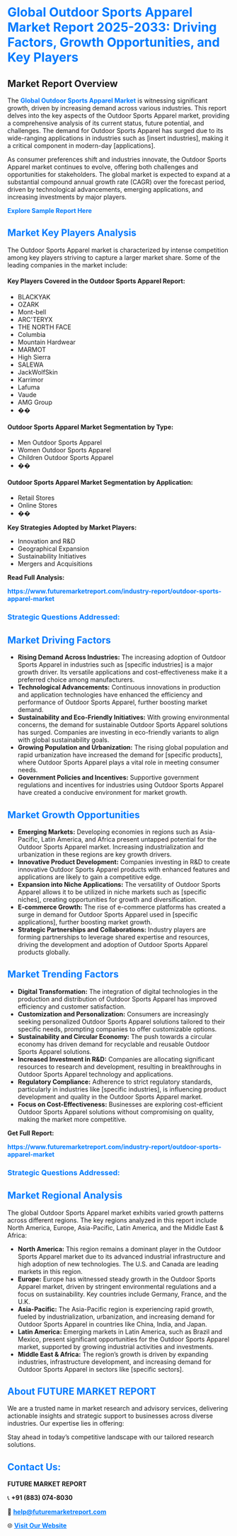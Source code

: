 <h1 style="color: #007BFF;">Global Outdoor Sports Apparel Market Report 2025-2033: Driving Factors, Growth Opportunities, and Key Players</h1>

<section id="overview">
<h2>Market Report Overview</h2>
<p>The <a href="https://www.futuremarketreport.com/industry-report/outdoor-sports-apparel-market" style="color: #007BFF; text-decoration: none;"><strong>Global Outdoor Sports Apparel Market</strong></a> is witnessing significant growth, driven by increasing demand across various industries. This report delves into the key aspects of the Outdoor Sports Apparel market, providing a comprehensive analysis of its current status, future potential, and challenges. The demand for Outdoor Sports Apparel has surged due to its wide-ranging applications in industries such as [insert industries], making it a critical component in modern-day [applications].</p>
<p>As consumer preferences shift and industries innovate, the Outdoor Sports Apparel market continues to evolve, offering both challenges and opportunities for stakeholders. The global market is expected to expand at a substantial compound annual growth rate (CAGR) over the forecast period, driven by technological advancements, emerging applications, and increasing investments by major players.</p>
</section>

<section id="overview">
<p><a href="https://www.futuremarketreport.com/request-sample/reportId=118607" style="color: #007BFF; text-decoration: none;"><strong>Explore Sample Report Here</strong></a></p>
</section>

<section id="key-players">
<h2 style="color: #007BFF;">Market Key Players Analysis</h2>
<p>The Outdoor Sports Apparel market is characterized by intense competition among key players striving to capture a larger market share. Some of the leading companies in the market include:</p>
<h4>Key Players Covered in the Outdoor Sports Apparel Report:</h4>
<ul><li>BLACKYAK</li><li>OZARK</li><li>Mont-bell</li><li>ARC&#039;TERYX</li><li>THE NORTH FACE</li><li>Columbia</li><li>Mountain Hardwear</li><li>MARMOT</li><li>High Sierra</li><li>SALEWA</li><li>JackWolfSkin</li><li>Karrimor</li><li>Lafuma</li><li>Vaude</li><li>AMG Group</li><li>��</li></ul>
<h4>Outdoor Sports Apparel Market Segmentation by Type:</h4>
<ul><li>Men Outdoor Sports Apparel</li><li>Women Outdoor Sports Apparel</li><li>Children Outdoor Sports Apparel</li><li>��</li></ul>

<h4>Outdoor Sports Apparel Market Segmentation by Application:</h4>
<ul><li>Retail Stores</li><li>Online Stores</li><li>��</li></ul>
<p><strong>Key Strategies Adopted by Market Players:</strong></p>
<ul>
<li>Innovation and R&D</li>
<li>Geographical Expansion</li>
<li>Sustainability Initiatives</li>
<li>Mergers and Acquisitions</li>
</ul>
</section>

<section>
<p><strong>Read Full Analysis: </strong></p><a href="https://www.futuremarketreport.com/industry-report/outdoor-sports-apparel-market" style="color: #007BFF; text-decoration: none;"><strong>https://www.futuremarketreport.com/industry-report/outdoor-sports-apparel-market</strong></a>
<h3 style="color: #007BFF;">Strategic Questions Addressed:</h3>
</section>

<section id="driving-factors">
<h2 style="color: #007BFF;">Market Driving Factors</h2>
<ul>
<li><strong>Rising Demand Across Industries:</strong> The increasing adoption of Outdoor Sports Apparel in industries such as [specific industries] is a major growth driver. Its versatile applications and cost-effectiveness make it a preferred choice among manufacturers.</li>
<li><strong>Technological Advancements:</strong> Continuous innovations in production and application technologies have enhanced the efficiency and performance of Outdoor Sports Apparel, further boosting market demand.</li>
<li><strong>Sustainability and Eco-Friendly Initiatives:</strong> With growing environmental concerns, the demand for sustainable Outdoor Sports Apparel solutions has surged. Companies are investing in eco-friendly variants to align with global sustainability goals.</li>
<li><strong>Growing Population and Urbanization:</strong> The rising global population and rapid urbanization have increased the demand for [specific products], where Outdoor Sports Apparel plays a vital role in meeting consumer needs.</li>
<li><strong>Government Policies and Incentives:</strong> Supportive government regulations and incentives for industries using Outdoor Sports Apparel have created a conducive environment for market growth.</li>
</ul>
</section>

<section id="growth-opportunities">
<h2 style="color: #007BFF;">Market Growth Opportunities</h2>
<ul>
<li><strong>Emerging Markets:</strong> Developing economies in regions such as Asia-Pacific, Latin America, and Africa present untapped potential for the Outdoor Sports Apparel market. Increasing industrialization and urbanization in these regions are key growth drivers.</li>
<li><strong>Innovative Product Development:</strong> Companies investing in R&D to create innovative Outdoor Sports Apparel products with enhanced features and applications are likely to gain a competitive edge.</li>
<li><strong>Expansion into Niche Applications:</strong> The versatility of Outdoor Sports Apparel allows it to be utilized in niche markets such as [specific niches], creating opportunities for growth and diversification.</li>
<li><strong>E-commerce Growth:</strong> The rise of e-commerce platforms has created a surge in demand for Outdoor Sports Apparel used in [specific applications], further boosting market growth.</li>
<li><strong>Strategic Partnerships and Collaborations:</strong> Industry players are forming partnerships to leverage shared expertise and resources, driving the development and adoption of Outdoor Sports Apparel products globally.</li>
</ul>
</section>

<section id="trending-factors">
<h2 style="color: #007BFF;">Market Trending Factors</h2>
<ul>
<li><strong>Digital Transformation:</strong> The integration of digital technologies in the production and distribution of Outdoor Sports Apparel has improved efficiency and customer satisfaction.</li>
<li><strong>Customization and Personalization:</strong> Consumers are increasingly seeking personalized Outdoor Sports Apparel solutions tailored to their specific needs, prompting companies to offer customizable options.</li>
<li><strong>Sustainability and Circular Economy:</strong> The push towards a circular economy has driven demand for recyclable and reusable Outdoor Sports Apparel solutions.</li>
<li><strong>Increased Investment in R&D:</strong> Companies are allocating significant resources to research and development, resulting in breakthroughs in Outdoor Sports Apparel technology and applications.</li>
<li><strong>Regulatory Compliance:</strong> Adherence to strict regulatory standards, particularly in industries like [specific industries], is influencing product development and quality in the Outdoor Sports Apparel market.</li>
<li><strong>Focus on Cost-Effectiveness:</strong> Businesses are exploring cost-efficient Outdoor Sports Apparel solutions without compromising on quality, making the market more competitive.</li>
</ul>
</section>

<section>
<p><strong>Get Full Report: </strong></p><a href="https://www.futuremarketreport.com/industry-report/outdoor-sports-apparel-market" style="color: #007BFF; text-decoration: none;"><strong>https://www.futuremarketreport.com/industry-report/outdoor-sports-apparel-market</strong></a>
<h3 style="color: #007BFF;">Strategic Questions Addressed:</h3>
</section>


<section id="regional-analysis">
<h2 style="color: #007BFF;">Market Regional Analysis</h2>
<p>The global Outdoor Sports Apparel market exhibits varied growth patterns across different regions. The key regions analyzed in this report include North America, Europe, Asia-Pacific, Latin America, and the Middle East & Africa:</p>
<ul>
<li><strong>North America:</strong> This region remains a dominant player in the Outdoor Sports Apparel market due to its advanced industrial infrastructure and high adoption of new technologies. The U.S. and Canada are leading markets in this region.</li>
<li><strong>Europe:</strong> Europe has witnessed steady growth in the Outdoor Sports Apparel market, driven by stringent environmental regulations and a focus on sustainability. Key countries include Germany, France, and the U.K.</li>
<li><strong>Asia-Pacific:</strong> The Asia-Pacific region is experiencing rapid growth, fueled by industrialization, urbanization, and increasing demand for Outdoor Sports Apparel in countries like China, India, and Japan.</li>
<li><strong>Latin America:</strong> Emerging markets in Latin America, such as Brazil and Mexico, present significant opportunities for the Outdoor Sports Apparel market, supported by growing industrial activities and investments.</li>
<li><strong>Middle East & Africa:</strong> The region’s growth is driven by expanding industries, infrastructure development, and increasing demand for Outdoor Sports Apparel in sectors like [specific sectors].</li>
</ul>
</section>

<footer>
<h2 style="color: #007BFF;">About FUTURE MARKET REPORT</h2>
<p>We are a trusted name in market research and advisory services, delivering actionable insights and strategic support to businesses across diverse industries. Our expertise lies in offering:</p>

<p>Stay ahead in today’s competitive landscape with our tailored research solutions.</p>

<h2 style="color: #007BFF;">Contact Us:</h2>
<p><strong>FUTURE MARKET REPORT</strong></p>
<p>📞 <strong>+91 (883) 074-8030</strong></p>
<p>📧 <strong><a href="mailto:help@futuremarketreport.com" style="color: #007BFF;">help@futuremarketreport.com</a></strong></p>
<p>🌐 <strong><a href="https://www.futuremarketreport.com/" style="color: #007BFF;">Visit Our Website</a></strong></p>
</footer>